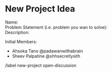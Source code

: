 # New Project Idea
Name:   
Problem Statement (i.e. problem you wan to solve):   
Description:  

Initial Members:
- Ahsoka Tano @padawanwithabrain
- Sheev Palpatine @shhsecretlysith

/label new-project open-discussion
